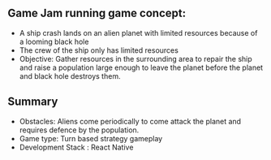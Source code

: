 ## Game Jam running game concept:

- A ship crash lands on an alien planet with limited resources because of a looming black hole
- The crew of the ship only has limited resources
- Objective: Gather resources in the surrounding area to repair the ship and raise a population large enough to leave the planet before the planet and black hole destroys them. 

## Summary
- Obstacles: Aliens come periodically to come attack the planet and requires defence by the population. 
- Game type: Turn based strategy gameplay
- Development Stack : React Native
